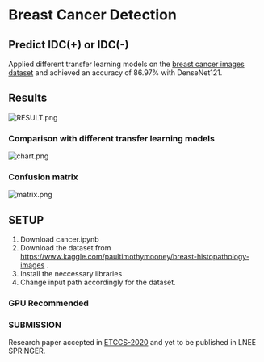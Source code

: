 # Breast Cancer Detection

## Predict IDC(+) or IDC(-)
Applied different transfer learning models on the [breast cancer images dataset](https://www.kaggle.com/paultimothymooney/breast-histopathology-images) and achieved an accuracy of 86.97% with DenseNet121.

## Results
![RESULT.png](https://github.com/rahul2240/breast-cancer-prediction/blob/master/RESULT.png)
### Comparison with different transfer learning models
![chart.png](https://github.com/rahul2240/breast-cancer-prediction/blob/master/chart.png)
 
### Confusion matrix 
![matrix.png](https://github.com/rahul2240/breast-cancer-prediction/blob/master/matrix.png)
## SETUP
1. Download cancer.ipynb
2. Download the dataset from https://www.kaggle.com/paultimothymooney/breast-histopathology-images .
3. Install the neccessary libraries
4. Change input path accordingly for the dataset.

### GPU Recommended

### SUBMISSION
Research paper accepted in [ETCCS-2020](http://iacet.co.in/) and yet to be published in LNEE SPRINGER.
